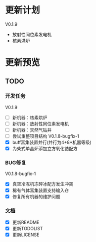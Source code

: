 # 更新计划
V0.1.9
- 放射性同位素发电机
- 核素洪炉
# 更新预览



## TODO

### 开发任务
V0.1.9
- [ ] 新机器：核素烘炉  
- [ ] 新机器：放射性同位素发电机
- [ ] 新机器：天然气钻井
- [ ] 尝试重整项目结构
V0.1.8-bugfix-1
- [x] buff富集装置并行(并行为4+8*机器等级)
- [x] 为柴式单晶炉添加立方氧化锆配方

### BUG修复
V0.1.8-bugfix-1
- [x] 真空冷冻机冻碎冰配方发生冲突
- [x] 稀有气体富集装置支持输入仓
- [x] 修复所有机器的维护问题
### 文档
- [x] 更新README
- [X] 更新TODOLIST
- [x] 更新LICENSE
